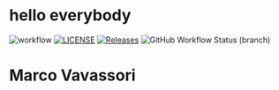 # hello everybody
![workflow](https://github.com/Vavuz/sem/actions/workflows/main.yml/badge.svg)
[![LICENSE](https://img.shields.io/github/license/Vavuz/sem.svg?style=flat-square)](https://github.com/Vavuz/sem/blob/master/LICENSE)
[![Releases](https://img.shields.io/github/release/Vavuz/sem/all.svg?style=flat-square)](https://github.com/Vavuz/sem/releases)
![GitHub Workflow Status (branch)](https://img.shields.io/github/workflow/status/Vavuz/sem/A%20workflow%20for%20my%20Hello%20World%20App/develop)
# Marco Vavassori
